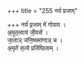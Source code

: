 +++
title = "255 नर्य प्रजाम्"

+++
नर्य॑ प्र॒जाम् मे॑ गोपाय ।   
अ॒मृ॒त॒त्वाय॑ जी॒वसे॑ ।  
जा॒ताञ् ज॑नि॒ष्यमा॑णाञ् च ।   
अ॒मृते॑ स॒त्ये प्रति॑ष्ठिताम् ।